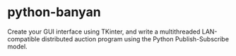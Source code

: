# python-banyan
Create your GUI interface using TKinter, and write a multithreaded LAN-compatible distributed auction program using the Python Publish-Subscribe model.
